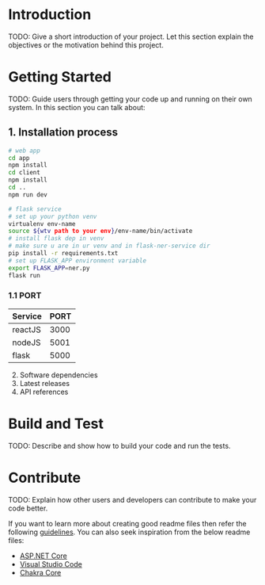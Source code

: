 # Introduction 
TODO: Give a short introduction of your project. Let this section explain the objectives or the motivation behind this project. 

# Getting Started
TODO: Guide users through getting your code up and running on their own system. In this section you can talk about:
## 1.	Installation process
```bash
# web app
cd app
npm install
cd client
npm install
cd ..
npm run dev

# flask service
# set up your python venv 
virtualenv env-name
source ${wtv path to your env}/env-name/bin/activate
# install flask dep in venv
# make sure u are in ur venv and in flask-ner-service dir
pip install -r requirements.txt
# set up FLASK_APP environment variable
export FLASK_APP=ner.py
flask run
```
### 1.1 PORT

| Service   | PORT  |
| --------  | ----  |
| reactJS   | 3000  |
| nodeJS    | 5001  |
| flask     | 5000  |  

2.	Software dependencies
3.	Latest releases
4.	API references

# Build and Test
TODO: Describe and show how to build your code and run the tests. 

# Contribute
TODO: Explain how other users and developers can contribute to make your code better. 

If you want to learn more about creating good readme files then refer the following [guidelines](https://docs.microsoft.com/en-us/azure/devops/repos/git/create-a-readme?view=azure-devops). You can also seek inspiration from the below readme files:
- [ASP.NET Core](https://github.com/aspnet/Home)
- [Visual Studio Code](https://github.com/Microsoft/vscode)
- [Chakra Core](https://github.com/Microsoft/ChakraCore)
